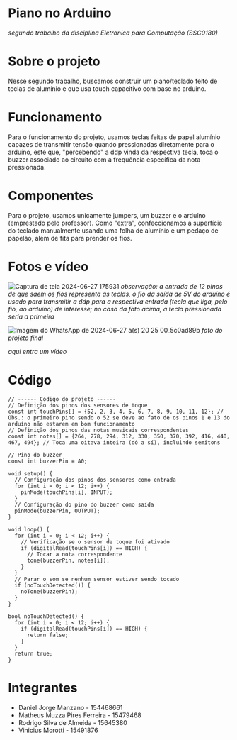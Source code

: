 # Piano no Arduino
*segundo trabalho da disciplina Eletronica para Computação (SSC0180)*

# Sobre o projeto
Nesse segundo trabalho, buscamos construir um piano/teclado feito de teclas de alumínio e que usa touch capacitivo com base no arduino. 

# Funcionamento
Para o funcionamento do projeto, usamos teclas feitas de papel alumínio capazes de transmitir tensão quando pressionadas diretamente para o arduíno, este que, "percebendo" a ddp vinda da respectiva tecla, toca o buzzer associado ao circuito com a frequência específica da nota pressionada.

# Componentes
Para o projeto, usamos unicamente jumpers, um buzzer e o arduíno (emprestado pelo professor). Como "extra", confeccionamos a superfície do teclado manualmente usando uma folha de alumínio e um pedaço de papelão, além de fita para prender os fios.

# Fotos e vídeo
![Captura de tela 2024-06-27 175931](https://github.com/danieljmanzano/piano-no-arduino/assets/162331747/79e49f3c-95bb-4f1a-88e5-8c035ae55d0d)
*observação: a entrada de 12 pinos de que saem os fios representa as teclas, o fio da saída de 5V do arduíno é usado para transmitir a ddp para a respectiva entrada (tecla que liga, pelo fio, ao arduíno) de interesse; no caso da foto acima, a tecla pressionada seria a primeira*



![Imagem do WhatsApp de 2024-06-27 à(s) 20 25 00_5c0ad89b](https://github.com/danieljmanzano/piano-no-arduino/assets/162331747/ed651c1c-afe5-4f5d-9e77-4727a611615d)
*foto do projeto final*


*aqui entra um vídeo*

# Código
```
// ------ Código do projeto ------
// Definição dos pinos dos sensores de toque
const int touchPins[] = {52, 2, 3, 4, 5, 6, 7, 8, 9, 10, 11, 12}; // Obs.: o primeiro pino sendo o 52 se deve ao fato de os pinos 1 e 13 do arduíno não estarem em bom funcionamento
// Definição dos pinos das notas musicais correspondentes
const int notes[] = {264, 278, 294, 312, 330, 350, 370, 392, 416, 440, 467, 494}; // Toca uma oitava inteira (dó a sí), incluindo semitons

// Pino do buzzer
const int buzzerPin = A0;

void setup() {
  // Configuração dos pinos dos sensores como entrada
  for (int i = 0; i < 12; i++) {
    pinMode(touchPins[i], INPUT);
  }
  // Configuração do pino do buzzer como saída
  pinMode(buzzerPin, OUTPUT);
}

void loop() {
  for (int i = 0; i < 12; i++) {
    // Verificação se o sensor de toque foi ativado
    if (digitalRead(touchPins[i]) == HIGH) {
      // Tocar a nota correspondente
      tone(buzzerPin, notes[i]);
    }
  }
  // Parar o som se nenhum sensor estiver sendo tocado
  if (noTouchDetected()) {
    noTone(buzzerPin);
  }
}

bool noTouchDetected() {
  for (int i = 0; i < 12; i++) {
    if (digitalRead(touchPins[i]) == HIGH) {
      return false;
    }
  }
  return true;
}
```

# Integrantes
- Daniel Jorge Manzano - 154468661
- Matheus Muzza Pires Ferreira - 15479468
- Rodrigo Silva de Almeida - 15645380
- Vinicius Morotti - 15491876

